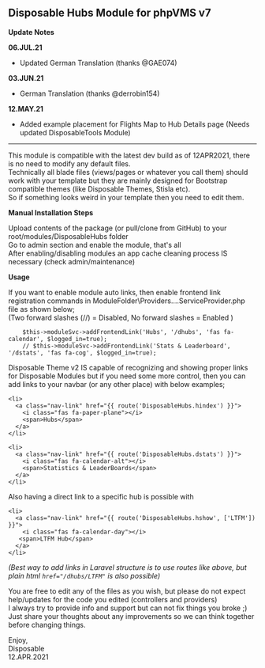 ## Disposable Hubs Module for phpVMS v7
**Update Notes**

**06.JUL.21**
* Updated German Translation (thanks @GAE074)

**03.JUN.21**
* German Translation (thanks @derrobin154)

**12.MAY.21**
* Added example placement for Flights Map to Hub Details page (Needs updated DisposableTools Module)

---

This module is compatible with the latest dev build as of 12APR2021, there is no need to modify any default files.  
Technically all blade files (views/pages or whatever you call them) should work with your template but they are mainly designed for Bootstrap compatible themes (like Disposable Themes, Stisla etc).  
So if something looks weird in your template then you need to edit them.

**Manual Installation Steps**

Upload contents of the package (or pull/clone from GitHub) to your root/modules/DisposableHubs folder  
Go to admin section and enable the module, that's all  
After enabling/disabling modules an app cache cleaning process IS necessary (check admin/maintenance)

**Usage**

If you want to enable module auto links, then enable frontend link registration commands in ModuleFolder\Providers\....ServiceProvider.php file as shown below;  
(Two forward slashes (//) = Disabled, No forward slashes = Enabled )
```
    $this->moduleSvc->addFrontendLink('Hubs', '/dhubs', 'fas fa-calendar', $logged_in=true);
    // $this->moduleSvc->addFrontendLink('Stats & Leaderboard', '/dstats', 'fas fa-cog', $logged_in=true);
```

Disposable Theme v2 IS capable of recognizing and showing proper links for Disposable Modules but if you need some more control, then you can add links to your navbar (or any other place) with below examples;
```
<li>
  <a class="nav-link" href="{{ route('DisposableHubs.hindex') }}">
    <i class="fas fa-paper-plane"></i>
    <span>Hubs</span>
  </a>
</li>

<li>
  <a class="nav-link" href="{{ route('DisposableHubs.dstats') }}">
    <i class="fas fa-calendar-alt"></i>
    <span>Statistics & LeaderBoards</span>
  </a>
</li>
```

Also having a direct link to a specific hub is possible with
```
<li>
  <a class="nav-link" href="{{ route('DisposableHubs.hshow', ['LTFM']) }}">
    <i class="fas fa-calendar-day"></i>
   <span>LTFM Hub</span>
  </a>
</li>
```
*(Best way to add links in Laravel structure is to use routes like above, but plain html `href="/dhubs/LTFM"` is also possible)*

You are free to edit any of the files as you wish, but please do not expect help/updates for the code you edited (controllers and providers)  
I always try to provide info and support but can not fix things you broke ;) Just share your thoughts about any improvements so we can think together before changing things.

Enjoy,  
Disposable  
12.APR.2021  
